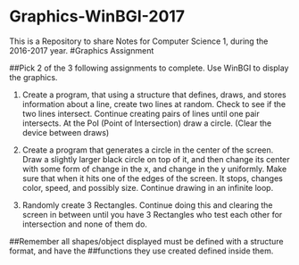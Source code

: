 # Graphics-WinBGI-2017
This is a Repository to share Notes for Computer Science 1, during the 2016-2017 year.
#Graphics Assignment

##Pick 2 of the 3 following assignments to complete. Use WinBGI to display the graphics.

1.	Create a program, that using a structure that defines, draws, and stores information 
about a line, create two lines at random. Check to see if the two lines intersect. Continue 
creating pairs of lines until one pair intersects.  At the PoI (Point of Intersection) draw 
a circle.  (Clear the device between draws)

2.	Create a program that generates a circle in the center of the screen. Draw a slightly 
larger black circle on top of it, and then change its center with some form of change in 
the x, and change in the y uniformly. Make sure that when it hits one of the edges of the 
screen. It stops, changes color, speed, and possibly size. Continue drawing in an infinite 
loop.

3.	Randomly create 3 Rectangles. Continue doing this and clearing the screen in between until 
you have 3 Rectangles who test each other for intersection and none of them do. 


##Remember all shapes/object displayed must be defined with a structure format, and have the 
##functions they use created defined inside them. 

